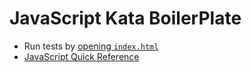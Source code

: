 # JavaScript Kata BoilerPlate

* Run tests by [opening `index.html`](/index.html)
* [JavaScript Quick Reference](/docs/reference.md)
